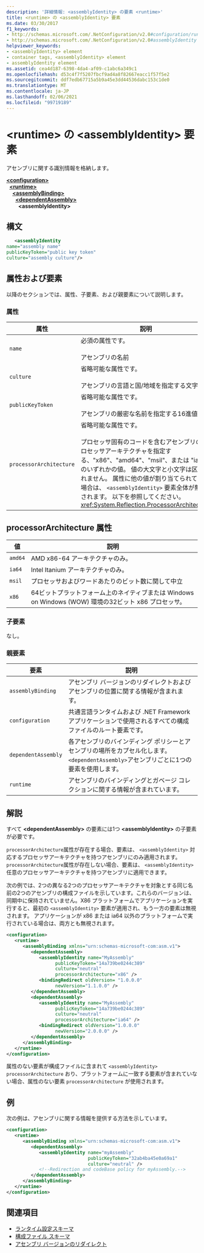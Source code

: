 ```yaml
---
description: '詳細情報: <assemblyIdentity> の要素 <runtime>'
title: <runtime> の <assemblyIdentity> 要素
ms.date: 03/30/2017
f1_keywords:
- http://schemas.microsoft.com/.NetConfiguration/v2.0#configuration/runtime/assemblyBinding/dependentAssembly/assemblyIdentity
- http://schemas.microsoft.com/.NetConfiguration/v2.0#assemblyIdentity
helpviewer_keywords:
- <assemblyIdentity> element
- container tags, <assemblyIdentity> element
- assemblyIdentity element
ms.assetid: cea4d187-6398-4da4-af09-c1abc6a349c1
ms.openlocfilehash: d53c4f7f5207fbcf9ad4a8f82667eacc1f57f5e2
ms.sourcegitcommit: ddf7edb67715a5b9a45e3dd44536dabc153c1de0
ms.translationtype: MT
ms.contentlocale: ja-JP
ms.lasthandoff: 02/06/2021
ms.locfileid: "99719189"
---
```

# <a name="assemblyidentity-element-for-runtime"></a>\<runtime> の \<assemblyIdentity> 要素

アセンブリに関する識別情報を格納します。  
  
[**\<configuration>**](../configuration-element.md)\
&nbsp;&nbsp;[**\<runtime>**](runtime-element.md)\
&nbsp;&nbsp;&nbsp;&nbsp;[**\<assemblyBinding>**](assemblybinding-element-for-runtime.md)\
&nbsp;&nbsp;&nbsp;&nbsp;&nbsp;&nbsp;[**\<dependentAssembly>**](dependentassembly-element.md)\
&nbsp;&nbsp;&nbsp;&nbsp;&nbsp;&nbsp;&nbsp;&nbsp;**\<assemblyIdentity>**  
  
## <a name="syntax"></a>構文  
  
```xml  
   <assemblyIdentity
name="assembly name"  
publicKeyToken="public key token"  
culture="assembly culture"/>  
```  
  
## <a name="attributes-and-elements"></a>属性および要素  

 以降のセクションでは、属性、子要素、および親要素について説明します。  
  
### <a name="attributes"></a>属性  
  
|属性|説明|  
|---------------|-----------------|  
|`name`|必須の属性です。<br /><br /> アセンブリの名前|  
|`culture`|省略可能な属性です。<br /><br /> アセンブリの言語と国/地域を指定する文字列。|  
|`publicKeyToken`|省略可能な属性です。<br /><br /> アセンブリの厳密な名前を指定する16進値。|  
|`processorArchitecture`|省略可能な属性です。<br /><br /> プロセッサ固有のコードを含むアセンブリのプロセッサアーキテクチャを指定する、"x86"、"amd64"、"msil"、または "ia64" のいずれかの値。 値の大文字と小文字は区別されません。 属性に他の値が割り当てられている場合は、 `<assemblyIdentity>` 要素全体が無視されます。 以下を参照してください。<xref:System.Reflection.ProcessorArchitecture>|  
  
## <a name="processorarchitecture-attribute"></a>processorArchitecture 属性  
  
|値|説明|  
|-----------|-----------------|  
|`amd64`|AMD x86-64 アーキテクチャのみ。|  
|`ia64`|Intel Itanium アーキテクチャのみ。|  
|`msil`|プロセッサおよびワードあたりのビット数に関して中立|  
|`x86`|64ビットプラットフォーム上のネイティブまたは Windows on Windows (WOW) 環境の32ビット x86 プロセッサ。|  
  
### <a name="child-elements"></a>子要素  

 なし。  
  
### <a name="parent-elements"></a>親要素  
  
|要素|説明|  
|-------------|-----------------|  
|`assemblyBinding`|アセンブリ バージョンのリダイレクトおよびアセンブリの位置に関する情報が含まれます。|  
|`configuration`|共通言語ランタイムおよび .NET Framework アプリケーションで使用されるすべての構成ファイルのルート要素です。|  
|`dependentAssembly`|各アセンブリのバインディング ポリシーとアセンブリの場所をカプセル化します。 `<dependentAssembly>`アセンブリごとに1つの要素を使用します。|  
|`runtime`|アセンブリのバインディングとガベージ コレクションに関する情報が含まれています。|  
  
## <a name="remarks"></a>解説  

 すべて **\<dependentAssembly>** の要素には1つ **\<assemblyIdentity>** の子要素が必要です。  
  
 `processorArchitecture`属性が存在する場合、要素は、 `<assemblyIdentity>` 対応するプロセッサアーキテクチャを持つアセンブリにのみ適用されます。 `processorArchitecture`属性が存在しない場合、要素は、 `<assemblyIdentity>` 任意のプロセッサアーキテクチャを持つアセンブリに適用できます。  
  
 次の例では、2つの異なる2つのプロセッサアーキテクチャを対象とする同じ名前の2つのアセンブリの構成ファイルを示しています。これらのバージョンは、同期中に保持されていません。X86 プラットフォームでアプリケーションを実行すると、最初の `<assemblyIdentity>` 要素が適用され、もう一方の要素は無視されます。 アプリケーションが x86 または ia64 以外のプラットフォームで実行されている場合は、両方とも無視されます。  
  
```xml  
<configuration>  
   <runtime>  
      <assemblyBinding xmlns="urn:schemas-microsoft-com:asm.v1">  
         <dependentAssembly>  
            <assemblyIdentity name="MyAssembly"  
                  publicKeyToken="14a739be0244c389"  
                  culture="neutral"  
                  processorArchitecture="x86" />  
            <bindingRedirect oldVersion= "1.0.0.0"
                  newVersion="1.1.0.0" />  
         </dependentAssembly>  
         <dependentAssembly>  
            <assemblyIdentity name="MyAssembly"  
                  publicKeyToken="14a739be0244c389"  
                  culture="neutral"
                  processorArchitecture="ia64" />  
            <bindingRedirect oldVersion="1.0.0.0"
                  newVersion="2.0.0.0" />  
         </dependentAssembly>  
      </assemblyBinding>  
   </runtime>  
</configuration>  
```  
  
 属性のない要素が構成ファイルに含まれて `<assemblyIdentity>` `processorArchitecture` おり、プラットフォームに一致する要素が含まれていない場合、属性のない要素 `processorArchitecture` が使用されます。  
  
## <a name="example"></a>例  

 次の例は、アセンブリに関する情報を提供する方法を示しています。  
  
```xml  
<configuration>  
   <runtime>  
      <assemblyBinding xmlns="urn:schemas-microsoft-com:asm.v1">  
         <dependentAssembly>  
            <assemblyIdentity name="myAssembly"  
                              publicKeyToken="32ab4ba45e0a69a1"  
                              culture="neutral" />  
            <!--Redirection and codeBase policy for myAssembly.-->  
         </dependentAssembly>  
      </assemblyBinding>  
   </runtime>  
</configuration>  
```  
  
## <a name="see-also"></a>関連項目

- [ランタイム設定スキーマ](index.md)
- [構成ファイル スキーマ](../index.md)
- [アセンブリ バージョンのリダイレクト](../../redirect-assembly-versions.md)
